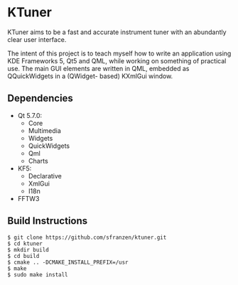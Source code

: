 # KTuner
KTuner aims to be a fast and accurate instrument tuner with an abundantly clear
user interface.

The intent of this project is to teach myself how to write an application using
KDE Frameworks 5, Qt5 and QML, while working on something of practical use. The
main GUI elements are written in QML, embedded as QQuickWidgets in a (QWidget-
based) KXmlGui window.

## Dependencies
* Qt 5.7.0:
  * Core
  * Multimedia
  * Widgets
  * QuickWidgets
  * Qml
  * Charts
* KF5:
  * Declarative
  * XmlGui
  * I18n
* FFTW3

## Build Instructions
```
$ git clone https://github.com/sfranzen/ktuner.git
$ cd ktuner
$ mkdir build
$ cd build
$ cmake .. -DCMAKE_INSTALL_PREFIX=/usr
$ make
$ sudo make install
```
